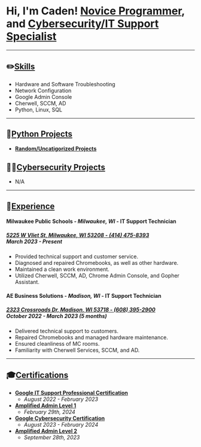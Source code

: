 Hi, I'm Caden!
[Novice Programmer](https://github.com/cadenwilliamson), and [Cybersecurity/IT Support Specialist](https://www.linkedin.com/in/caden-williamson)
================================================================

---

## ✏️<u>Skills</u>
  - Hardware and Software Troubleshooting
  - Network Configuration
  - Google Admin Console
  - Cherwell, SCCM, AD
  - Python, Linux, SQL

---

## 🐍<u>Python Projects</u>
- **[Random/Uncatigorized Projects](https://github.com/cadenwilliamson/hello-world)**

## 👨‍💻<u>Cybersecurity Projects</u>
- N/A

---

## 🏢<u>Experience</u>

#### Milwaukee Public Schools - *Milwaukee, WI* - IT Support Technician
##### [5225 W Vliet St, Milwaukee, WI 53208 - (414) 475-8393](https://shorturl.at/gRZLN) <br/> March 2023 - Present
  - Provided technical support and customer service.
  - Diagnosed and repaired Chromebooks, as well as other hardware.
  - Maintained a clean work environment.
  - Utilized Cherwell, SCCM, AD, Chrome Admin Console, and Gopher Assistant.

#### AE Business Solutions - *Madison, WI* - IT Support Technician
##### [2323 Crossroads Dr, Madison, WI 53718 - (608) 395-2900](https://shorturl.at/g0YXI) <br/> October 2022 - March 2023 (5 months)
  - Delivered technical support to customers.
  - Repaired Chromebooks and managed hardware maintenance.
  - Ensured cleanliness of MC rooms.
  - Familiarity with Cherwell Services, SCCM, and AD.

---

## 🎓<u>Certifications</u>

  - **[Google IT Support Professional Certification](https://coursera.org/share/6da63dddb107e55eb2dee80dc6a10677)**
    - *August 2022 - February 2023*
  - **[Amplified Admin Level 1](https://www.credential.net/2044467b-d3da-4fd7-9f4a-8943f10c9425)**
    - *February 29th, 2024*
  - **[Google Cybersecurity Certification](https://coursera.org/share/6b7de2b649cd3d3210c5e8e83cd4a660)**
    - *August 2023 - February 2024*
  - **[Amplified Admin Level 2](https://amplifiedit.docebosaas.com/learn)**
    - *September 28th, 2023*